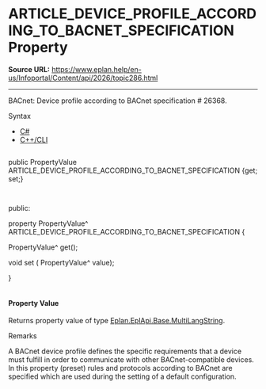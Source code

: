 # ARTICLE_DEVICE_PROFILE_ACCORDING_TO_BACNET_SPECIFICATION Property

**Source URL:** https://www.eplan.help/en-us/Infoportal/Content/api/2026/topic286.html

---

BACnet: Device profile according to BACnet specification # 26368.

Syntax

- [C#](#i-syntax-CS)
- [C++/CLI](#i-syntax-CPP2005)

```
```
public PropertyValue ARTICLE_DEVICE_PROFILE_ACCORDING_TO_BACNET_SPECIFICATION {get; set;}
```
```

```
```
public:

property PropertyValue^ ARTICLE_DEVICE_PROFILE_ACCORDING_TO_BACNET_SPECIFICATION {

   PropertyValue^ get();

   void set (    PropertyValue^ value);

}
```
```

#### Property Value

Returns property value of type [Eplan.EplApi.Base.MultiLangString](Eplan.EplApi.Baseu~Eplan.EplApi.Base.MultiLangString.html).

Remarks

A BACnet device profile defines the specific requirements that a device must fulfill in order to communicate with other BACnet-compatible devices. In this property (preset) rules and protocols according to BACnet are specified which are used during the setting of a default configuration.
